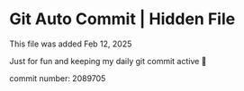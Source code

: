 # Git Auto Commit | Hidden File

This file was added Feb 12, 2025

Just for fun and keeping my daily git commit active 🤪

commit number: 2089705
